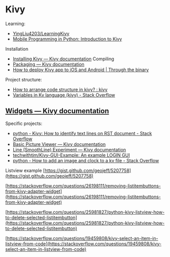 # Kivy

Learning:
- [YingLiu4203/LearningKivy](https://github.com/YingLiu4203/LearningKivy)
- [Mobile Programming in Python: Introduction to Kivy](https://pythonmobile.blogspot.com/2014/05/1-introduction-to-kivy.html?m=0)

Installation
- [Installing Kivy — Kivy documentation](https://kivy.org/doc/stable/gettingstarted/installation.html#)
Compiling
- [Packaging — Kivy documentation](https://kivy.org/doc/stable/gettingstarted/packaging.html)
- [How to deploy Kivy app to iOS and Android | Through the binary](https://www.albertgao.xyz/2017/06/14/how-to-deploy-kivy-app-to-ios-and-android/)

Project structure:
- [How to arrange code structure in kivy? : kivy](https://www.reddit.com/r/kivy/comments/8dlym8/how_to_arrange_code_structure_in_kivy/)
- [Variables in Kv language (kivy) - Stack Overflow](https://stackoverflow.com/questions/28255695/variables-in-kv-language-kivy)

[Widgets — Kivy documentation](https://kivy.org/doc/stable/api-kivy.uix.html)
- 

Specific projects:
- [python - Kivy: How to identify text lines on RST document - Stack Overflow](https://stackoverflow.com/questions/37606522/kivy-how-to-identify-text-lines-on-rst-document)
- [Basic Picture Viewer — Kivy documentation](https://kivy.org/doc/stable/examples/gen__demo__pictures__main__py.html)
- [Line (SmoothLine) Experiment — Kivy documentation](https://kivy.org/doc/stable/examples/gen__canvas__lines__py.html)
- [techwithtim/Kivy-GUI-Example: An example LOGIN GUI](https://github.com/techwithtim/Kivy-GUI-Example)
- [python - How to add an image and clock to a kv file - Stack Overflow](https://stackoverflow.com/questions/38341180/how-to-add-an-image-and-clock-to-a-kv-file)


Listview example [https://gist.github.com/geojeff/5207758](https://gist.github.com/geojeff/5207758)  
  
[https://stackoverflow.com/questions/26198111/removing-listitembuttons-from-kivy-adapter-widget](https://stackoverflow.com/questions/26198111/removing-listitembuttons-from-kivy-adapter-widget)  
  
[https://stackoverflow.com/questions/25981827/python-kivy-listview-how-to-delete-selected-listitembutton](https://stackoverflow.com/questions/25981827/python-kivy-listview-how-to-delete-selected-listitembutton)  
  
[https://stackoverflow.com/questions/19459808/kivy-select-an-item-in-listview-from-code](https://stackoverflow.com/questions/19459808/kivy-select-an-item-in-listview-from-code)  
